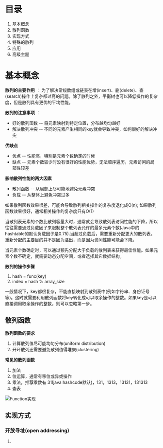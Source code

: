# 目录
1. 基本概念
2. 散列函数
3. 实现方式
4. 特殊的散列
5. 应用
6. 高级主题

# 基本概念
**散列的主要作用** ： 为了解决常规数组或链表在增(insert)、删(delete)、查(search)操作上复杂都过高的问题。除了散列之外，平衡树也可以降低操作的复杂度，但是散列具有更优的平均性能。

**散列的注意事项** ： 
 - 好的散列函数 -- 将元素映射到特定位置，分布越均匀越好
 - 解决散列冲突 -- 不同的元素产生相同的key就会导致冲突，如何很好的解决冲突

**优缺点**
 - 优点 -- 性能高，特别是元素个数确定的时候
 - 缺点 -- 元素个数较少时没有很好的性能优势，无法顺序遍历，元素访问的局部性较差

**影响散列性能的两大因素** 
 - 散列函数 -- 从局部上尽可能地避免元素冲突
 - 负载 -- 从整体上避免冲突过多

如果散列函数效果很差，可能会导致散列相关操作的复杂度退化成O(n); 如果散列函数效果很好，通常相关操作的复杂度只有O(1)

当散列表元素的个数比散列容量大时，通常就会导致散列表访问性能的下降，所以往往需要通过负载因子来限制整个散列表允许的最多元素个数(Java中的hashtable的默认负载因子是0.75).当超过负载后，需要重新分配更大的散列表。重新分配的主要目的并不是因为溢出，而是因为访问性能可能会下降。

当元素个数确定时，可以通过预先分配大于负载的散列表来获得最佳性能。如果元素个数不确定，就需要动态分配空间，或者选择其它数据结构。 

**散列的操作步骤**
1. hash = func(key)
2. index = hash % array_size

一般情况下，key都很复杂，不能直接映射到散列表中(例如字符串、身份证号等)。这时就需要利用散列函数将key转化成可以取余操作的整数。如果key是可以直接调用取余操作的整数，则可以忽略第一步。

## 散列函数
**散列函数的要求**
1. 计算散列值尽可能均匀分布(uniform distribution)
2. 开环散列还需要避免散列值得堆聚(clustering)

**常见的散列函数**
1. 加法
2. 位运算，通常有移位或异或操作
3. 乘法，推荐乘数有 31(java hashcode默认)，131，1313，13131，131313
4. 查表

![Function实现](http://www.partow.net/programming/hashfunctions/)

## 实现方式
### 开放寻址(open addressing)
1. 
